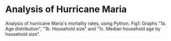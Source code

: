# Analysis of Hurricane Maria
Analysis of hurricane Maria's mortality rates, using Python.
Fig1: Graphs "1a. Age distribution", "1b. Household size" and "1c. Median household age by household size". 
